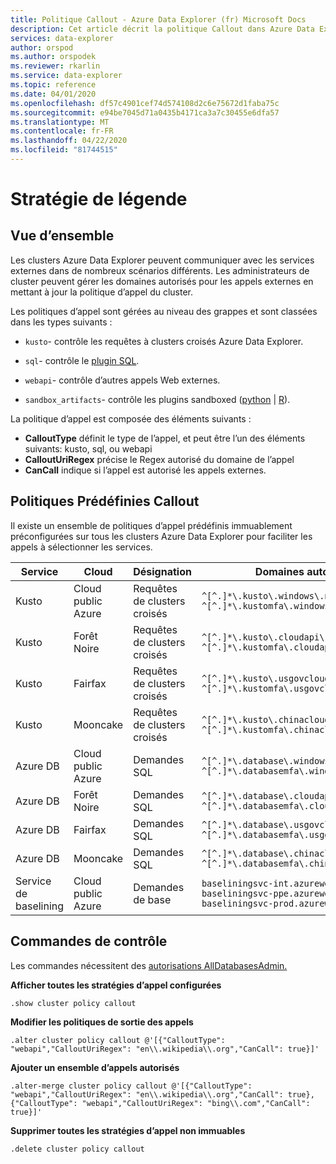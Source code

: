 ```yaml
---
title: Politique Callout - Azure Data Explorer (fr) Microsoft Docs
description: Cet article décrit la politique Callout dans Azure Data Explorer.
services: data-explorer
author: orspod
ms.author: orspodek
ms.reviewer: rkarlin
ms.service: data-explorer
ms.topic: reference
ms.date: 04/01/2020
ms.openlocfilehash: df57c4901cef74d574108d2c6e75672d1faba75c
ms.sourcegitcommit: e94be7045d71a0435b4171ca3a7c30455e6dfa57
ms.translationtype: MT
ms.contentlocale: fr-FR
ms.lasthandoff: 04/22/2020
ms.locfileid: "81744515"
---
```

# <a name="callout-policy"></a>Stratégie de légende

## <a name="overview"></a>Vue d’ensemble

Les clusters Azure Data Explorer peuvent communiquer avec les services externes dans de nombreux scénarios différents.
Les administrateurs de cluster peuvent gérer les domaines autorisés pour les appels externes en mettant à jour la politique d’appel du cluster.

Les politiques d’appel sont gérées au niveau des grappes et sont classées dans les types suivants :
* `kusto`- contrôle les requêtes à clusters croisés Azure Data Explorer.
* `sql`- contrôle le [plugin SQL](../query/sqlrequestplugin.md).


* `webapi`- contrôle d’autres appels Web externes.
* `sandbox_artifacts`- contrôle les plugins sandboxed ([python](../query/pythonplugin.md) | [R](../query/rplugin.md)).

La politique d’appel est composée des éléments suivants :
* **CalloutType** définit le type de l’appel, et peut être l’un des éléments suivants: kusto, sql, ou webapi
* **CalloutUriRegex** précise le Regex autorisé du domaine de l’appel
* **CanCall** indique si l’appel est autorisé les appels externes.

## <a name="predefined-callout-policies"></a>Politiques Prédéfinies Callout

Il existe un ensemble de politiques d’appel prédéfinis immuablement préconfigurées sur tous les clusters Azure Data Explorer pour faciliter les appels à sélectionner les services.

|Service      |Cloud        |Désignation  |Domaines autorisés |
|-------------|-------------|-------------|-------------|
|Kusto |Cloud public Azure |Requêtes de clusters croisés |`^[^.]*\.kusto\.windows\.net$` <br> `^[^.]*\.kustomfa\.windows\.net$` |
|Kusto |Forêt Noire |Requêtes de clusters croisés |`^[^.]*\.kusto\.cloudapi\.de$` <br> `^[^.]*\.kustomfa\.cloudapi\.de$` |
|Kusto |Fairfax |Requêtes de clusters croisés |`^[^.]*\.kusto\.usgovcloudapi\.net$` <br> `^[^.]*\.kustomfa\.usgovcloudapi\.net$` |
|Kusto |Mooncake |Requêtes de clusters croisés |`^[^.]*\.kusto\.chinacloudapi\.cn$` <br> `^[^.]*\.kustomfa\.chinacloudapi\.cn$` |
|Azure DB |Cloud public Azure |Demandes SQL |`^[^.]*\.database\.windows\.net$` <br> `^[^.]*\.databasemfa\.windows\.net$` |
|Azure DB |Forêt Noire |Demandes SQL |`^[^.]*\.database\.cloudapi\.de$` <br> `^[^.]*\.databasemfa\.cloudapi\.de$` |
|Azure DB |Fairfax |Demandes SQL |`^[^.]*\.database\.usgovcloudapi\.net$` <br> `^[^.]*\.databasemfa\.usgovcloudapi\.net$` |
|Azure DB |Mooncake |Demandes SQL |`^[^.]*\.database\.chinacloudapi\.cn$` <br> `^[^.]*\.databasemfa\.chinacloudapi\.cn$` |
|Service de baselining |Cloud public Azure |Demandes de base |`baseliningsvc-int.azurewebsites.net` <br> `baseliningsvc-ppe.azurewebsites.net` <br> `baseliningsvc-prod.azurewebsites.net` |


## <a name="control-commands"></a>Commandes de contrôle

Les commandes nécessitent des [autorisations AllDatabasesAdmin.](access-control/role-based-authorization.md)

**Afficher toutes les stratégies d’appel configurées**

```kusto
.show cluster policy callout
```

**Modifier les politiques de sortie des appels**

```kusto
.alter cluster policy callout @'[{"CalloutType": "webapi","CalloutUriRegex": "en\\.wikipedia\\.org","CanCall": true}]'
```

**Ajouter un ensemble d’appels autorisés**

```kusto
.alter-merge cluster policy callout @'[{"CalloutType": "webapi","CalloutUriRegex": "en\\.wikipedia\\.org","CanCall": true}, {"CalloutType": "webapi","CalloutUriRegex": "bing\\.com","CanCall": true}]'
```

**Supprimer toutes les stratégies d’appel non immuables**

```kusto
.delete cluster policy callout
```
